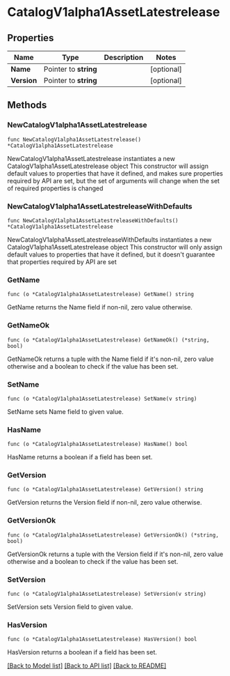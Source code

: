 # CatalogV1alpha1AssetLatestrelease

## Properties

Name | Type | Description | Notes
------------ | ------------- | ------------- | -------------
**Name** | Pointer to **string** |  | [optional] 
**Version** | Pointer to **string** |  | [optional] 

## Methods

### NewCatalogV1alpha1AssetLatestrelease

`func NewCatalogV1alpha1AssetLatestrelease() *CatalogV1alpha1AssetLatestrelease`

NewCatalogV1alpha1AssetLatestrelease instantiates a new CatalogV1alpha1AssetLatestrelease object
This constructor will assign default values to properties that have it defined,
and makes sure properties required by API are set, but the set of arguments
will change when the set of required properties is changed

### NewCatalogV1alpha1AssetLatestreleaseWithDefaults

`func NewCatalogV1alpha1AssetLatestreleaseWithDefaults() *CatalogV1alpha1AssetLatestrelease`

NewCatalogV1alpha1AssetLatestreleaseWithDefaults instantiates a new CatalogV1alpha1AssetLatestrelease object
This constructor will only assign default values to properties that have it defined,
but it doesn't guarantee that properties required by API are set

### GetName

`func (o *CatalogV1alpha1AssetLatestrelease) GetName() string`

GetName returns the Name field if non-nil, zero value otherwise.

### GetNameOk

`func (o *CatalogV1alpha1AssetLatestrelease) GetNameOk() (*string, bool)`

GetNameOk returns a tuple with the Name field if it's non-nil, zero value otherwise
and a boolean to check if the value has been set.

### SetName

`func (o *CatalogV1alpha1AssetLatestrelease) SetName(v string)`

SetName sets Name field to given value.

### HasName

`func (o *CatalogV1alpha1AssetLatestrelease) HasName() bool`

HasName returns a boolean if a field has been set.

### GetVersion

`func (o *CatalogV1alpha1AssetLatestrelease) GetVersion() string`

GetVersion returns the Version field if non-nil, zero value otherwise.

### GetVersionOk

`func (o *CatalogV1alpha1AssetLatestrelease) GetVersionOk() (*string, bool)`

GetVersionOk returns a tuple with the Version field if it's non-nil, zero value otherwise
and a boolean to check if the value has been set.

### SetVersion

`func (o *CatalogV1alpha1AssetLatestrelease) SetVersion(v string)`

SetVersion sets Version field to given value.

### HasVersion

`func (o *CatalogV1alpha1AssetLatestrelease) HasVersion() bool`

HasVersion returns a boolean if a field has been set.


[[Back to Model list]](../README.md#documentation-for-models) [[Back to API list]](../README.md#documentation-for-api-endpoints) [[Back to README]](../README.md)


